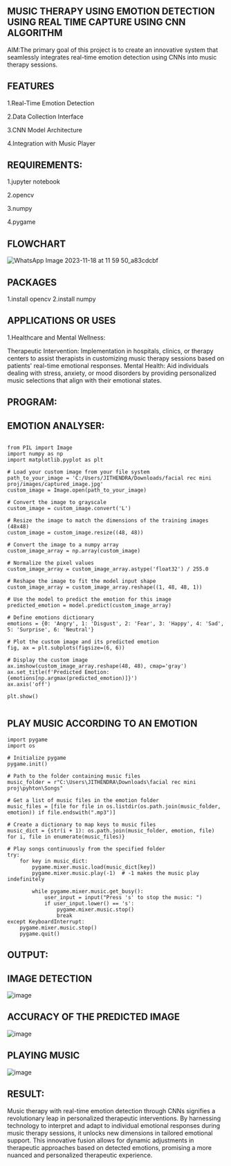 ## MUSIC THERAPY USING EMOTION DETECTION USING REAL TIME CAPTURE USING CNN ALGORITHM
AIM:The primary goal of this project is to create an innovative system that seamlessly integrates real-time emotion detection using CNNs into music therapy sessions.
## FEATURES
1.Real-Time Emotion Detection

2.Data Collection Interface

3.CNN Model Architecture

4.Integration with Music Player
## REQUIREMENTS:
1.jupyter notebook

2.opencv

3.numpy 

4.pygame
## FLOWCHART
![WhatsApp Image 2023-11-18 at 11 59 50_a83cdcbf](https://github.com/jithendra2004/facial-detection-using-cnn/assets/94226297/157d5af8-7fc5-47d8-a8cd-a2ae383cac75)
## PACKAGES
1.install opencv
2.install numpy
## APPLICATIONS OR USES
1.Healthcare and Mental Wellness:

Therapeutic Intervention: Implementation in hospitals, clinics, or therapy centers to assist therapists in customizing music therapy sessions based on patients' real-time emotional responses.
Mental Health: Aid individuals dealing with stress, anxiety, or mood disorders by providing personalized music selections that align with their emotional states.
## PROGRAM:
## EMOTION ANALYSER:
~~~

from PIL import Image
import numpy as np
import matplotlib.pyplot as plt

# Load your custom image from your file system
path_to_your_image = 'C:/Users/JITHENDRA/Downloads/facial rec mini proj/images/captured_image.jpg'
custom_image = Image.open(path_to_your_image)

# Convert the image to grayscale 
custom_image = custom_image.convert('L')

# Resize the image to match the dimensions of the training images (48x48)
custom_image = custom_image.resize((48, 48))

# Convert the image to a numpy array
custom_image_array = np.array(custom_image)

# Normalize the pixel values
custom_image_array = custom_image_array.astype('float32') / 255.0

# Reshape the image to fit the model input shape
custom_image_array = custom_image_array.reshape((1, 48, 48, 1))

# Use the model to predict the emotion for this image
predicted_emotion = model.predict(custom_image_array)

# Define emotions dictionary 
emotions = {0: 'Angry', 1: 'Disgust', 2: 'Fear', 3: 'Happy', 4: 'Sad', 5: 'Surprise', 6: 'Neutral'}

# Plot the custom image and its predicted emotion
fig, ax = plt.subplots(figsize=(6, 6))

# Display the custom image
ax.imshow(custom_image_array.reshape(48, 48), cmap='gray')
ax.set_title(f'Predicted Emotion: {emotions[np.argmax(predicted_emotion)]}')
ax.axis('off')

plt.show()


~~~
## PLAY MUSIC ACCORDING TO AN EMOTION
~~~
import pygame
import os

# Initialize pygame
pygame.init()

# Path to the folder containing music files
music_folder = r"C:\Users\JITHENDRA\Downloads\facial rec mini proj\pyhton\Songs"

# Get a list of music files in the emotion folder
music_files = [file for file in os.listdir(os.path.join(music_folder, emotion)) if file.endswith(".mp3")]

# Create a dictionary to map keys to music files
music_dict = {str(i + 1): os.path.join(music_folder, emotion, file) for i, file in enumerate(music_files)}

# Play songs continuously from the specified folder
try:
    for key in music_dict:
        pygame.mixer.music.load(music_dict[key])
        pygame.mixer.music.play(-1)  # -1 makes the music play indefinitely

        while pygame.mixer.music.get_busy():
            user_input = input("Press 's' to stop the music: ")
            if user_input.lower() == 's':
                pygame.mixer.music.stop()
                break
except KeyboardInterrupt:
    pygame.mixer.music.stop()
    pygame.quit()
~~~

## OUTPUT:
## IMAGE DETECTION
![image](https://github.com/jithendra2004/facial-detection-using-cnn/assets/94226297/77b54b18-6683-40de-81ab-3b047518e15a)
## ACCURACY OF THE PREDICTED IMAGE
![image](https://github.com/jithendra2004/facial-detection-using-cnn/assets/94226297/d2b48221-bc84-4d87-ace6-25ce32d5c8ac)
## PLAYING MUSIC
![image](https://github.com/jithendra2004/facial-detection-using-cnn/assets/94226297/b616446e-e7fe-4390-861c-cf8c4055ed81)

## RESULT:
Music therapy with real-time emotion detection through CNNs signifies a revolutionary leap in personalized therapeutic interventions. By harnessing technology to interpret and adapt to individual emotional responses during music therapy sessions, it unlocks new dimensions in tailored emotional support. This innovative fusion allows for dynamic adjustments in therapeutic approaches based on detected emotions, promising a more nuanced and personalized therapeutic experience.


